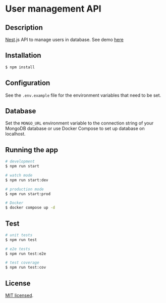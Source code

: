 # User management API

## Description

[Nest](https://github.com/nestjs/nest).js API to manage users in database. See demo [here](https://user-management-backend-steel.vercel.app/api/v1/docs)

## Installation

```bash
$ npm install
```

## Configuration

See the `.env.example` file for the environment variables that need to be set.

## Database

Set the `MONGO_URL` environment variable to the connection string of your MongoDB database or use Docker Compose to set up database on localhost.


## Running the app

```bash
# development
$ npm run start

# watch mode
$ npm run start:dev

# production mode
$ npm run start:prod

# Docker
$ docker compose up -d
```

## Test

```bash
# unit tests
$ npm run test

# e2e tests
$ npm run test:e2e

# test coverage
$ npm run test:cov
```

## License

[MIT licensed](LICENSE).
